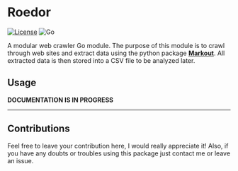 # Roedor

[![License](https://img.shields.io/badge/license-MIT-informational.svg)](https://opensource.org/licenses/MIT)
![Go](https://github.com/oAGoulart/roedor/workflows/Go/badge.svg)

A modular web crawler Go module. The purpose of this module is to crawl through web sites and extract data using the python package [**Markout**](https://github.com/oAGoulart/markout). All extracted data is then stored into a CSV file to be analyzed later.

## Usage

**DOCUMENTATION IS IN PROGRESS**

---

## Contributions

Feel free to leave your contribution here, I would really appreciate it!
Also, if you have any doubts or troubles using this package just contact me or leave an issue.
